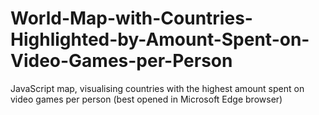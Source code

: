 # World-Map-with-Countries-Highlighted-by-Amount-Spent-on-Video-Games-per-Person
JavaScript map, visualising countries with the highest amount spent on video games per person (best opened in Microsoft Edge browser)
